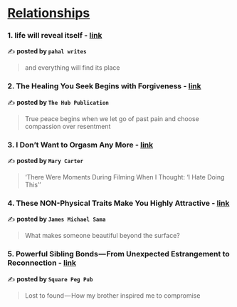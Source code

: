 
<h1><a href=https://medium.com/tag/relationships/recommended target="_blank" rel="noopener noreferrer">Relationships</a></h1>
<h3>1. life will reveal itself - <a href="https://medium.com/@pahal.agrawal/life-will-reveal-itself-b00b7d321cc1" target="_blank" rel="noopener noreferrer">link</a></h3>

✍️ **posted by `pahal writes`**

<blockquote>and everything will find its place</blockquote>

<h3>2. The Healing You Seek Begins with Forgiveness - <a href="https://medium.com/the-hub-pub/the-healing-you-seek-begins-with-forgiveness-73611fa4a032" target="_blank" rel="noopener noreferrer">link</a></h3>

✍️ **posted by `The Hub Publication`**

<blockquote>True peace begins when we let go of past pain and choose compassion over resentment</blockquote>

<h3>3. I Don’t Want to Orgasm Any More - <a href="https://medium.com/@aboutmary/i-dont-want-to-orgasm-any-more-53c6f465a3e5" target="_blank" rel="noopener noreferrer">link</a></h3>

✍️ **posted by `Mary Carter`**

<blockquote>‘There Were Moments During Filming When I Thought: ‘I Hate Doing This’’</blockquote>

<h3>4. These NON-Physical Traits Make You Highly Attractive - <a href="https://medium.com/@jamesmsama/these-non-physical-traits-make-you-highly-attractive-26608a196da2" target="_blank" rel="noopener noreferrer">link</a></h3>

✍️ **posted by `James Michael Sama`**

<blockquote>What makes someone beautiful beyond the surface?</blockquote>

<h3>5. Powerful Sibling Bonds — From Unexpected Estrangement to Reconnection - <a href="https://medium.com/square-peg-pub/powerful-sibling-bonds-my-aisle-moment-and-unexpected-second-chances-a1c7d213bc4d" target="_blank" rel="noopener noreferrer">link</a></h3>

✍️ **posted by `Square Peg Pub`**

<blockquote>Lost to found — How my brother inspired me to compromise</blockquote>

